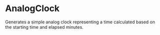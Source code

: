 # AnalogClock
Generates a simple analog clock representing a time calculated based on the starting time and elapsed minutes.
